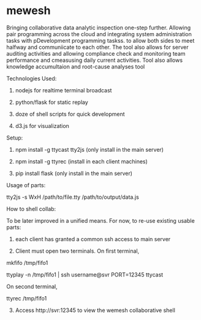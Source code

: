 # mewesh
Bringing collaborative data analytic inspection one-step further.
Allowing pair programming across the cloud and integrating system administration tasks with pDevelopment programming taskss. to allow both sides to meet halfway and communiicate to each other.  The tool also allows for  server auditing  activities and allowing compliance check and monitoring team performance and cmeasusing  daily current activities.  Tool also allows  knowledge accumultaion and root-cause analyses tool

Technologies Used:
1) nodejs for realtime terminal broadcast

2) python/flask for static replay

3) doze of shell scripts for quick development

4) d3.js for visualization

Setup:

1) npm install -g ttycast tty2js (only install in the main server)

2) npm install -g ttyrec (install in each client machines)

3) pip install flask (only install in the main server)

Usage of parts:

tty2js -s WxH /path/to/file.tty /path/to/output/data.js


How to shell collab:

To be later improved in a unified means. For now, to re-use existing usable parts:

1) each client has granted a common ssh access to main server

2) Client must open two terminals. On first terminal,

mkfifo /tmp/fifo1

ttyplay -n /tmp/fifo1 | ssh username@svr PORT=12345 ttycast

On second terminal,

ttyrec /tmp/fifo1

3) Access http://svr:12345 to view the wemesh collaborative shell

